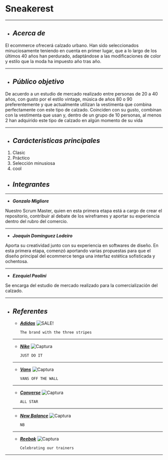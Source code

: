 # Sneakerest

---

+ ## ___Acerca de___

El ecommerce ofrecerá calzado urbano. Han sido seleccionados minuciosamente teniendo en cuenta en primer lugar, que a lo largo de los últimos 40 años han perdurado, adaptándose a las modificaciones de color y estilo que la moda ha impuesto año tras año.

---

+  ## ___Público objetivo___

 De acuerdo a un estudio de mercado realizado entre personas de 20 a 40 años, con gusto por el estilo vintage, música de años 80 o 90 preferentemente y que actualmente utilizan la vestimenta que combina perfectamente con este tipo de calzado. Coinciden con su gusto, combinan con la vestimenta que usan y, dentro de un grupo de 10 personas, al menos 2 han adquirido este tipo de calzado en algún momento de su vida

---

+ ## ___Carácteristicas principales___
1. Clasic
2. Práctico
3. Selección minusiosa
4. cool 

+ ## ___Integrantes___

---

- ___Gonzalo Migliore___

Nuestro Scrum Master, quien en esta primera etapa está a cargo de crear el repositorio, contribuir al debate de los wireframes y aportar su experiencia dentro del rubro del comercio. 

---

- ___Joaquín Dominguez Lodeiro___

Aporta su creatividad junto con su experiencia en softwares de diseño. En esta primera etapa, comenzó aportando varias propuestas para que el diseño principal del ecommerce tenga una interfaz estética sofisticada y ochentosa.

---

- ___Ezequiel Paolini___

 Se encarga del estudio de mercado realizado para la comercialización del calzado.

---

+ ## ___Referentes___
    - [___Adidas___](https://www.adidas.com/us)
        ![SALE!](https://brand.assets.adidas.com/image/upload/f_auto,q_auto,fl_lossy/enUS/Images/COMM-SS20-MayPromo-MemorialDay-mh-upto50off-d_tcm221-494128.jpg)
        ```
        The brand with the three stripes
    ___

    - [___Nike___](https://www.nike.com/us/es/)
        ![Captura](https://www.google.com/url?sa=i&url=https%3A%2F%2Ffakeinet.com%2Fsneakersnike2019-com-tienda-falsa-online-nike%2F&psig=AOvVaw0epfKJ5WSPTu-VWvPO8xej&ust=1590031330701000&source=images&cd=vfe&ved=0CAIQjRxqFwoTCLj1xLy-wekCFQAAAAAdAAAAABAS)
        ```
        JUST DO IT
    ___

    - [___Vans___](https://www.nike.com/us/es/)
        ![Captura](https://www.google.com/url?sa=i&url=https%3A%2F%2Ffakeinet.com%2Fvsshops-club-tienda-online-falsa-vans%2F&psig=AOvVaw0NpvCBHaOra4QRUzyCmsXc&ust=1590031291137000&source=images&cd=vfe&ved=0CAIQjRxqFwoTCOCuu6W-wekCFQAAAAAdAAAAABAJ)
        ```
        VANS OFF THE WALL
    ___

    - [___Converse___](https://www.converse.com/us)
        ![Captura](https://www.google.com/url?sa=i&url=http%3A%2F%2Fovam.com.tr%2FIndex.aspx%3Fgj%3Des%26hl%3Des%26shop%3Donline%2Bconverse%26xi%3D4%26xc%3D12%26pl%3D0%26pr%3D62.99%26you%3D0&psig=AOvVaw3sKYrx2NpJ4JDR57RmhjHf&ust=1590031199272000&source=images&cd=vfe&ved=0CAIQjRxqFwoTCNC6pPm9wekCFQAAAAAdAAAAABAQ)
        ```
        ALL STAR
    ___

    - [___New Balance___](https://www.newbalance.com/)
        ![Captura](https://www.google.com/url?sa=i&url=https%3A%2F%2Fwww.sportchek.ca%2Fbrands%2Fnew-balance.html&psig=AOvVaw3oNPFKCQv6POco8CYFzy7k&ust=1590031120268000&source=images&cd=vfe&ved=0CAIQjRxqFwoTCIDAj9S9wekCFQAAAAAdAAAAABAG)
        ```
        NB
    ___

    - [___Reebok___](https://www.reebok.com/us)
        ![Captura](https://i2.wp.com/fakeinet.com/wp-content/uploads/2018/10/reeboktienda.online-tienda-online-estafa-reebok.jpg?fit=800%2C614&ssl=1&is-pending-load=1)
        ```
        Celebrating our trainers
___ 
